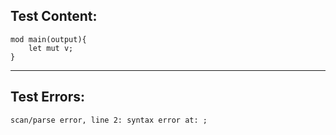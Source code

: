 
Test Content: 
-------------------------
```
mod main(output){
    let mut v;
}
```
------------------------

Test Errors:
-------------------------
```
scan/parse error, line 2: syntax error at: ;
```
